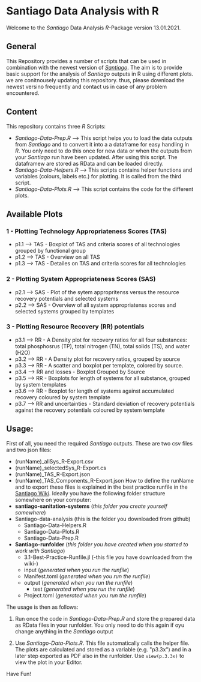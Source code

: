 # Santiago Data Analysis with R

Welcome to the _Santiago_ Data Analysis _R_-Package version 13.01.2021.

## General  

This Repository provides a number of scripts that can be used in combination with the newest version of [_Santiago_](https://github.com/santiago-sanitation-systems/Santiago.jl).
The aim is to provide basic support for the analysis of _Santiago_ outputs in R using different plots. 
we are conitnousely updating this repository. thus, please download the newest versino frequently and contact us in case of any problem encountered.

## Content
This repository contains three _R_ Scripts:  

* _Santiago-Data-Prep.R_ --> This script helps you to load the data outputs from _Santiago_ and to convert it into a a dataframe for easy handling in _R_. You only need to do this once for new data or when the outputs from your _Santiago_ run have been updated. After using this script. The dataframew are stored as RData and can be loaded directly.
* _Santiago-Data-Helpers.R_ --> This scripts contains helper functions and variables (colours, labels etc.) for plotting. It is called from the third script.
* _Santiago-Data-Plots.R_ --> This script contains the code for the different plots.

## Available Plots 
### 1 - Plotting Technology Appropriateness Scores (TAS)
* p1.1 --> TAS - Boxplot of TAS and criteria scores of all technologies grouped by functional group
* p1.2 --> TAS - Overview on all TAS
* p1.3 --> TAS - Detailes on TAS and criteria scores for all technologies
### 2 - Plotting System Appropriateness Scores (SAS)
* p2.1 --> SAS - Plot of the sytem appropritenss versus the resource recovery potentials and selected systems
* p2.2 --> SAS - Overview of all system appropriatenss scores and selected systems grouped by templates
### 3 - Plotting Resource Recovery (RR) potentials
* p3.1 --> RR - A Density plot for recovery ratios for all four substances: total phosphosrus (TP), total nitrogen (TN), total solids (TS), and water (H2O)
* p3.2 --> RR - A Density plot for recovery ratios, grouped by source
* p3.3 --> RR - A scatter and boxplot per template, colored by source.
* p3.4 --> RR and losses - Boxplot Grouped by Source 
* p3.5 --> RR - Boxplots for length of systems for all substance, grouped by system templates
* p3.6 --> RR - Boxplot for length of systems against accumulated recovery coloured by system template
* p3.7 --> RR and uncertainties - Standard deviation of recovery potentials against the recovery potentials coloured by system template

## Usage:
First of all, you need the required _Santiago_ outputs. These are two csv files and two json files:
* (runName)_allSys_R-Export.csv
* (runName)_selectedSys_R-Export.cs
* (runName)_TAS_R-Export.json
* (runName)_TAS_Components_R-Export.json
How to define the runName and to export these files is explained in the best practice runfile in the [Santiago Wiki](https://github.com/santiago-sanitation-systems/Santiago.jl/wiki).
Ideally you have the following folder structure somewhere on your computer:
* __santiago-sanitation-systems__ (_this folder you create yourself somewhere_)
 * Santiago-data-analysis (this is the folder you downloaded from github)
   * Santiago-Data-Helpers.R
   * Santiago-Data-Plots.R
   * Santiago-Data-Prep.R
 * __Santiago-runfolder__ (_this folder you have created when you started to work with Santiago_)
   * 3.1-Best-Practice-Runfile.jl (-this file you have downloaded from the wiki-)
   * input (_generated when you run the runfile_)
   * Manifest.toml (_generated when you run the runfile_)
   * output (_generated when you run the runfile_)
     * test (_generated when you run the runfile_)
   * Project.toml (_generated when you run the runfile_)

The usage is then as follows:

1) Run once the code in _Santiago-Data-Prep.R_ and store the prepared data as RData files in your runfolder. You only need to do this again if oyu change anything in the _Santiago_ output

2) Use _Santiago-Data-Plots.R_. This file automatically calls the helper file.  The plots are calculated and stored as a variable (e.g. "p3.3x") and in a later step exported as PDF also in the runfolder. Use `view(p.3.3x)` to view the plot in your Editor. 


Have Fun!